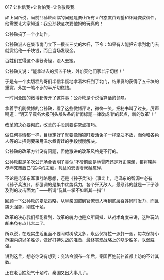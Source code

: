 017 让你信我+让你怕我=让你敬畏我





如上回所说，当前公孙鞅面临的问题是要让所有人的态度由观望和怀疑变成信任，他需要让大家知道：我公孙鞅这次要他妈的玩真的！

公孙鞅搞了一个小动作。



公孙鞅派人在集市南门立下一根长三丈的木杆，下令：如果有人能把它拿到北门去就赏给他一千块钱，而且当场发现金。

百姓们觉得这个事很奇怪，没人去搬。

公孙鞅又说：“能拿过去的赏五千块，外加买他们家半斤切糕！”

于是有一个卖切糕的哥们半信半疑地拿着木杆到了北门，结果真的获得了五千块的重赏，外加一笔不菲的半斤切糕钱。



一时间全国的微博都传开了这件事：公孙鞅是个说话算话的领导。

拿着手机刷微博的公孙鞅，看了这些微博评论，微微一笑，把秘书叫了过来，厉声喝道：“明天早晨各大报刊头版头条的新闻标题一律改成‘新的起点，新的改革’！”



改革的决心要彻底，改革的手段则要讲究点技巧。

做任何事情都一样，目标定好了就要像饿狼盯着活兔子一样坚决不放，而你和各色人等的过招则要采用温水煮青蛙的手段慢慢解决。

公孙鞅的改革方针没有问题，但他激进的改革风格是不行的。

公孙鞅越是多次公开场合表明了类似“不管前面是地雷阵还是万丈深渊，都将鞠躬尽瘁死而后已”这样的态度，利益的受害者就越反弹。

不论是毛泽东军事战略思想，还是《孙子兵法》（事实上，毛泽东的智源中必有《孙子兵法》），都强调的是集中优势兵力，各个歼灭敌人，最忌讳的就是一下子涉及到的攻击面太广——所谓“伤其一掌不如断其一指”！



回顾一下公孙鞅的变法策略，从皇亲国戚到官僚贵人再到底层百姓同时发力，而且势头强势，刚性十足。

改革的决心我们都能看到，改革的魄力也是众所周知，从战术角度来讲，这种玩法却未免有点儿太二了。

所以说，在现实生活里面不要同时树敌太多，永远保持拉一派打一派，每次保持小范围内的以多胜少，做好打持久战的准备，最终实现战略上的以少胜多，以弱胜强。

讲到这里，想必你没有想到：变法令颁布一年后，秦国百姓前往首都上访的不计其数。

正在老百姓怨气十足时，秦国又出大事儿了。

